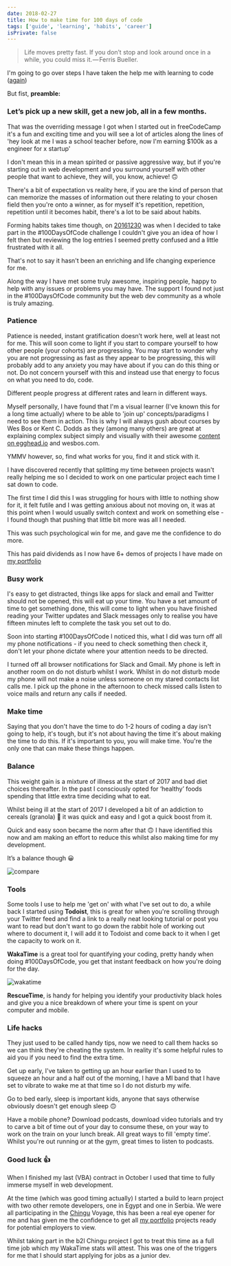 ```yaml
---
date: 2018-02-27
title: How to make time for 100 days of code
tags: ['guide', 'learning', 'habits', 'career']
isPrivate: false
---
```


> Life moves pretty fast. If you don’t stop and look around once in a
> while, you could miss it. — Ferris Bueller.

I'm going to go over steps I have taken the help me with learning to
code ([again])

But fist, **preamble:**

### Let’s pick up a new skill, get a new job, all in a few months.

That was the overriding message I got when I started out in
freeCodeCamp it's a fun and exciting time and you will see a lot of
articles along the lines of 'hey look at me I was a school teacher
before, now I'm earning $100k as a engineer for x startup'

I don't mean this in a mean spirited or passive aggressive way, but if
you're starting out in web development and you surround yourself with
other people that want to achieve, they will, you know, achieve! 🙃

There's a bit of expectation vs reality here, if you are the kind of
person that can memorize the masses of information out there relating
to your chosen field then you're onto a winner, as for myself it's
repetition, repetition, repetition until it becomes habit, there's a
lot to be said about habits.

Forming habits takes time though, on [20161230] was when I decided to
take part in the <span>#100DaysOfCode</span> challenge I couldn't give
you an idea of how I felt then but reviewing the log entries I seemed
pretty confused and a little frustrated with it all.

That's not to say it hasn't been an enriching and life changing
experience for me.

Along the way I have met some truly awesome, inspiring people, happy
to help with any issues or problems you may have. The support I found
not just in the <span>#100DaysOfCode</span> community but the web dev
community as a whole is truly amazing.

### Patience

Patience is needed, instant gratification doesn’t work here, well at
least not for me. This will soon come to light if you start to compare
yourself to how other people (your cohorts) are progressing. You may
start to wonder why you are not progressing as fast as they appear to
be progressing, this will probably add to any anxiety you may have
about if you can do this thing or not. Do not concern yourself with
this and instead use that energy to focus on what you need to do,
code.

Different people progress at different rates and learn in different
ways.

Myself personally, I have found that I'm a visual learner (I've known
this for a long time actually) where to be able to 'join up'
concepts/paradigms I need to see them in action. This is why I will
always gush about courses by Wes Bos or Kent C. Dodds as they (among
many others) are great at explaining complex subject simply and
visually with their awesome [content on egghead.io] and wesbos.com.

YMMV however, so, find what works for you, find it and stick with it.

I have discovered recently that splitting my time between projects
wasn't really helping me so I decided to work on one particular
project each time I sat down to code.

The first time I did this I was struggling for hours with little to
nothing show for it, it felt futile and I was getting anxious about
not moving on, it was at this point when I would usually switch
context and work on something else - I found though that pushing that
little bit more was all I needed.

This was such psychological win for me, and gave me the confidence to
do more.

This has paid dividends as I now have 6+ demos of projects I have made
on [my portfolio]

### Busy work

I's easy to get distracted, things like apps for slack and email and
Twitter should not be opened, this will eat up your time. You have a
set amount of time to get something done, this will come to light when
you have finished reading your Twitter updates and Slack messages only
to realise you have fifteen minutes left to complete the task you set
out to do.

Soon into starting <span>#100DaysOfCode</span> I noticed this, what I
did was turn off all my phone notifications - if you need to check
something then check it, don't let your phone dictate where your
attention needs to be directed.

I turned off all browser notifications for Slack and Gmail. My phone
is left in another room on do not disturb whilst I work. Whilst in do
not disturb mode my phone will not make a noise unless someone on my
stared contacts list calls me. I pick up the phone in the afternoon to
check missed calls listen to voice mails and return any calls if
needed.

### Make time

Saying that you don't have the time to do 1-2 hours of coding a day
isn't going to help, it's tough, but it's not about having the time
it's about making the time to do this. If it's important to you, you
will make time. You're the only one that can make these things happen.

### Balance

This weight gain is a mixture of illness at the start of 2017 and bad
diet choices thereafter. In the past I consciously opted for ‘healthy’
foods spending that little extra time deciding what to eat.

Whilst being ill at the start of 2017 I developed a bit of an
addiction to cereals (granola) 😬 it was quick and easy and I got a
quick boost from it.

Quick and easy soon became the norm after that 🙃 I have identified
this now and am making an effort to reduce this whilst also making
time for my development.

It’s a balance though 😀

![compare]

### Tools

Some tools I use to help me 'get on' with what I've set out to do, a
while back I started using **Todoist**, this is great for when you're
scrolling through your Twitter feed and find a link to a really neat
looking tutorial or post you want to read but don't want to go down
the rabbit hole of working out where to document it, I will add it to
Todoist and come back to it when I get the capacity to work on it.

**WakaTime** is a great tool for quantifying your coding, pretty handy
when doing <span>#100DaysOfCode</span>, you get that instant feedback
on how you're doing for the day.

![wakatime]

**RescueTime**, is handy for helping you identify your productivity
black holes and give you a nice breakdown of where your time is spent
on your computer and mobile.

### Life hacks

They just used to be called handy tips, now we need to call them hacks
so we can think they're cheating the system. In reality it's some
helpful rules to aid you if you need to find the extra time.

Get up early, I've taken to getting up an hour earlier than I used to
to squeeze an hour and a half out of the morning, I have a MI band
that I have set to vibrate to wake me at that time so I do not disturb
my wife.

Go to bed early, sleep is important kids, anyone that says otherwise
obviously doesn't get enough sleep 🙃

Have a mobile phone? Download podcasts, download video tutorials and
try to carve a bit of time out of your day to consume these, on your
way to work on the train on your lunch break. All great ways to fill
'empty time'. Whilst you're out running or at the gym, great times to
listen to podcasts.

### Good luck 👍

When I finished my last (VBA) contract in October I used that time to
fully immerse myself in web development.

At the time (which was good timing actually) I started a build to
learn project with two other remote developers, one in Egypt and one
in Serbia. We were all participating in the [Chingu] Voyage, this has
been a real eye opener for me and has given me the confidence to get
all [my portfolio] projects ready for potential employers to view.

Whilst taking part in the b2l Chingu project I got to treat this time
as a full time job which my WakaTime stats will attest. This was one
of the triggers for me that I should start applying for jobs as a
junior dev.

<!-- links -->

[again]: https://scottspence.com/#hi-im-scott
[20161230]:
  https://github.com/spences10/100-days-of-code/commit/7dbefb608862401d4cb9e6ed11f539b44bedcdae
[chingu]: https://medium.com/chingu
[my portfolio]: https://scottspence.com/#portfolio
[content on egghead.io]: https://egghead.io/instructors/kentcdodds
[wesbos.com]: https://wesbos.com/courses/

<!-- Images -->

[compare]:
  https://res.cloudinary.com/defkmsrpw/image/upload/q_auto,f_auto/v1614930929/scottspence.com/weight-gain-349fdf64fd8046a361b7bcf639250909.png
[wakatime]:
  https://res.cloudinary.com/defkmsrpw/image/upload/q_auto,f_auto/v1614930932/scottspence.com/wakatime-stats-8581ce35405d8dd3124ca0fdb229c5f0.png
